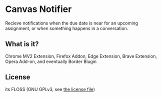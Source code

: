 # Canvas Notifier
Recieve notifications when the due date is near for an upcoming assignment, or when something happens in a conversation.

## What is it?
Chrome MV2 Extension, Firefox Addon, Edge Extension, Brave Extension, Opera Add-on, and eventually Border Blugin

## License
its FLOSS (GNU GPLv3, see [the license file](/LICENSE))
